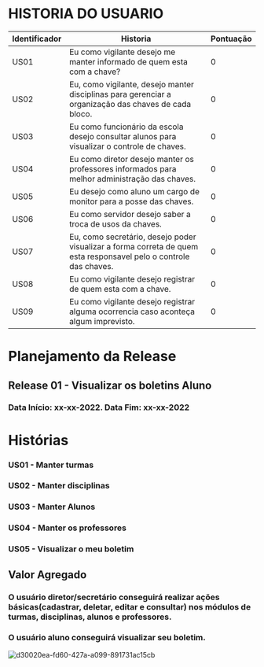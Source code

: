 
 # HISTORIA DO USUARIO
| Identificador | Historia | Pontuação
| --- | --- | --- | 
| US01 | Eu como vigilante desejo me manter informado de quem esta com a chave? | 0
| US02 | Eu, como vigilante, desejo manter disciplinas para gerenciar a organização das chaves de cada bloco. | 0
| US03 | Eu como funcionário da escola desejo consultar alunos para visualizar o controle de chaves. | 0
| US04 | Eu como diretor desejo manter os professores informados para melhor administração das chaves. | 0
| US05 | Eu desejo como aluno um cargo de monitor para a posse das chaves. | 0
| US06 | Eu como servidor desejo saber a troca de usos da chaves. | 0
| US07 | Eu, como secretário, desejo poder visualizar a forma correta de quem esta responsavel pelo o controle das chaves. | 0
| US08 | Eu como vigilante desejo registrar de quem esta com a chave. | 0
| US09 | Eu como vigilante desejo registrar alguma ocorrencia caso aconteça algum imprevisto. | 0

# Planejamento da Release

## Release 01 - Visualizar os boletins Aluno
### Data Início: xx-xx-2022. Data Fim: xx-xx-2022

# Histórias
### US01 - Manter turmas
### US02 - Manter disciplinas
### US03 - Manter Alunos
### US04 - Manter os professores
### US05 - Visualizar o meu boletim

## Valor Agregado
### O usuário diretor/secretário conseguirá realizar ações básicas(cadastrar, deletar, editar e consultar) nos módulos de turmas, disciplinas, alunos e professores.
### O usuário aluno conseguirá visualizar seu boletim.
 
![d30020ea-fd60-427a-a099-891731ac15cb](https://github.com/kemellyamorim/monitoria/assets/144693858/da43c584-a861-42a4-863d-97261ba02a50)
